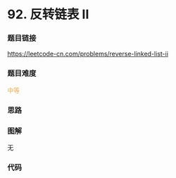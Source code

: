 # 92. 反转链表 II

### 题目链接

https://leetcode-cn.com/problems/reverse-linked-list-ii

### 题目难度

<font color=#F0AD4E>中等</font>

### 思路



### 图解

无

### 代码

```python
```